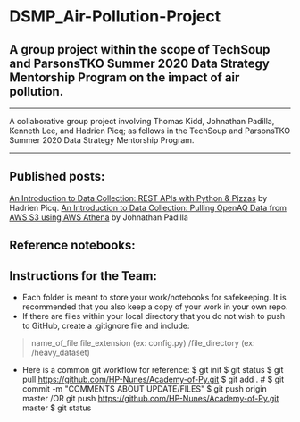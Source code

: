 # DSMP_Air-Pollution-Project

## A group project within the scope of TechSoup and ParsonsTKO Summer 2020 Data Strategy Mentorship Program on the impact of air pollution.
***
A collaborative group project involving Thomas Kidd, Johnathan Padilla, Kenneth Lee, and Hadrien Picq; as fellows in the TechSoup and ParsonsTKO Summer 2020 Data Strategy Mentorship Program.
***
## Published posts:
[An Introduction to Data Collection: REST APIs with Python & Pizzas](https://medium.com/@geocuriosity/an-introduction-to-data-collection-rest-apis-with-python-pizzas-7b682cef676c) by Hadrien Picq.
[An Introduction to Data Collection: Pulling OpenAQ Data from AWS S3 using AWS Athena](https://medium.com/@johnathan.d.padilla/an-introduction-to-data-collection-pulling-openaq-data-from-s3-using-aws-athena-26863b97c5cb) by Johnathan Padilla

## Reference notebooks:


## Instructions for the Team:

* Each folder is meant to store your work/notebooks for safekeeping. It is recommended that you also keep a copy of your work in your own repo.
* If there are files within your local directory that you do not wish to push to GitHub, create a .gitignore file and include:
> name_of_file.file_extension (ex: config.py)
> /file_directory (ex: /heavy_dataset)
* Here is a common git workflow for reference:
$ git init
$ git status
$ git pull https://github.com/HP-Nunes/Academy-of-Py.git
$ git add . #
$ git commit -m "COMMENTS ABOUT UPDATE/FILES"
$ git push origin master
/OR git push https://github.com/HP-Nunes/Academy-of-Py.git master
$ git status
